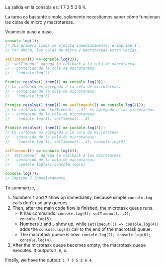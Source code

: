 La salida en la consola es: 1 7 3 5 2 6 4.

La tarea es bastante simple, solamente necesitamos saber cómo funcionan las colas de micro y macrotareas.

Veámoslo paso a paso.

```js
console.log(1);
// TLa primera línea se ejecuta inmediatamente, e imprime`1`.
// Por ahora, las colas de micro y macrotareas están vacías.

setTimeout(() => console.log(2));
// `setTimeout` agrega la callback a la cola de macrotareas.
// - contenido de la cola de macrotareas:
//   `console.log(2)`

Promise.resolve().then(() => console.log(3));
// La callback es agregada a la cola de microtareas.
// - contenido de la cola de microtareas:
//   `console.log(3)`

Promise.resolve().then(() => setTimeout(() => console.log(4)));
// La callback con `setTimeout(...4)` es agregada a las microtareas.
// - contenido de la cola de microtareas:
//   `console.log(3); setTimeout(...4)`

Promise.resolve().then(() => console.log(5));
// La callback es agregada a la cola de microtareas
// - contenido de la cola de microtareas:
//   `console.log(3); setTimeout(...4); console.log(5)`

setTimeout(() => console.log(6));
// `setTimeout` agrega la callback a las macrotareas
// - contenido de la cola de macrotareas:
//   `console.log(2); console.log(6)`

console.log(7);
// Imprime 7 inmediatamente.
```

To summarize,

1. Numbers `1` and `7` show up immediately, because simple `console.log` calls don't use any queues.
2. Then, after the main code flow is finished, the microtask queue runs.
    - It has commands: `console.log(3); setTimeout(...4); console.log(5)`.
    - Numbers `3` and `5` show up, while `setTimeout(() => console.log(4))` adds the `console.log(4)` call to the end of the macrotask queue.
    - The macrotask queue is now: `console.log(2); console.log(6); console.log(4)`.
3. After the microtask queue becomes empty, the macrotask queue executes. It outputs `2`, `6`, `4`.

Finally, we have the output: `1 7 3 5 2 6 4`.
